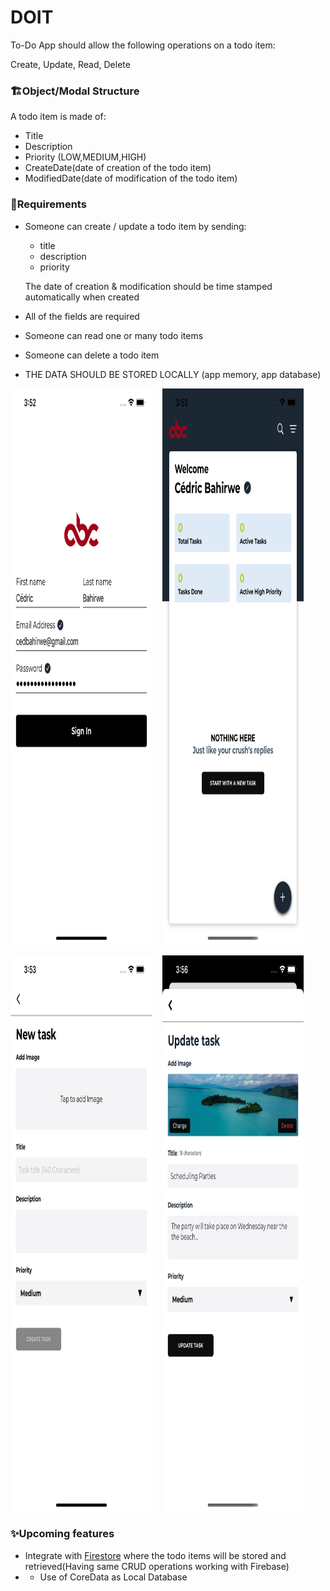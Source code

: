 # DOIT

To-Do App should allow the following operations on a todo item:

Create, Update, Read, Delete

### 🏗Object/Modal Structure

A todo item is made of:

- Title
- Description
- Priority (LOW,MEDIUM,HIGH)
- CreateDate(date of creation of the todo item)
- ModifiedDate(date of modification of the todo item)

### 🔖Requirements

- Someone can create / update a todo item by sending:

  - title
  - description
  - priority

  The date of creation & modification should be time stamped automatically when created

- All of the fields are required
- Someone can read one or many todo items
- Someone can delete a todo item
- THE DATA SHOULD BE STORED LOCALLY (app memory, app database)

<img alt="Login View" width="45%" height="890" src="login.png">&nbsp;&nbsp;&nbsp;&nbsp;<img alt="Home View" width="45%" height="890" src="home.png">

<img alt="Task Createion View" width="45%" height="890" src="taskcreate.png">&nbsp;&nbsp;&nbsp;&nbsp;<img alt="Task Update View" width="45%" height="890" src="taskupdate.png">

### ✨Upcoming features

- Integrate with [Firestore](https://firebase.google.com/docs/firestore) where the todo items will be stored and retrieved(Having same CRUD operations working with Firebase)
- - Use of CoreData as Local Database
